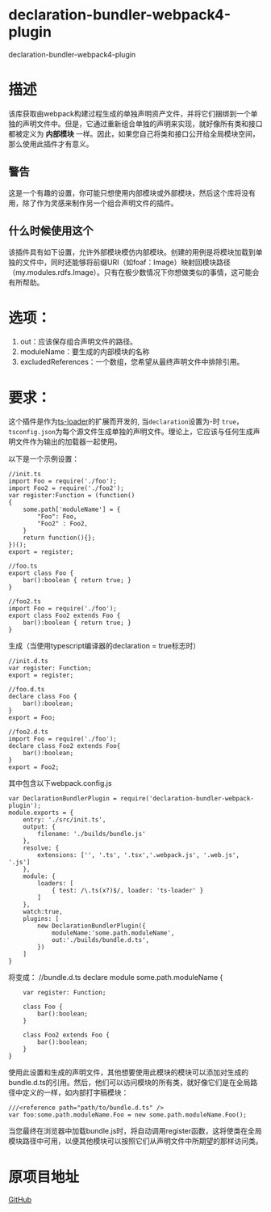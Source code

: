 # declaration-bundler-webpack4-plugin
declaration-bundler-webpack4-plugin

# 描述
该库获取由webpack构建过程生成的单独声明资产文件，并将它们捆绑到一个单独的声明文件中。但是，它通过重新组合单独的声明来实现，就好像所有类和接口都被定义为 __内部模块__ 一样。因此，如果您自己将类和接口公开给全局模块空间，那么使用此插件才有意义。

## 警告
这是一个有趣的设置，你可能只想使用内部模块或外部模块，然后这个库将没有用，除了作为灵感来制作另一个组合声明文件的插件。

## 什么时候使用这个
该插件具有如下设置，允许外部模块模仿内部模块。创建的用例是将模块加载到单独的文件中，同时还能够将前缀URI（如foaf：Image）映射回模块路径（my.modules.rdfs.Image）。只有在极少数情况下你想做类似的事情，这可能会有所帮助。

# 选项：
1. out：应该保存组合声明文件的路径。
2. moduleName：要生成的内部模块的名称
3. excludedReferences：一个数组，您希望从最终声明文件中排除引用。

# 要求：
这个插件是作为[ts-loader](https://github.com/TypeStrong/ts-loader)的扩展而开发的, 当`declaration`设置为-时 `true`，`tsconfig.json`为每个源文件生成单独的声明文件。理论上，它应该与任何生成声明文件作为输出的加载器一起使用。

以下是一个示例设置：

    //init.ts
    import Foo = require('./foo');
    import Foo2 = require('./foo2');
    var register:Function = (function()
    {
        some.path['moduleName'] = {
            "Foo": Foo,
            "Foo2" : Foo2,
        }
        return function(){};
    })();
    export = register;
    
    //foo.ts
    export class Foo {
        bar():boolean { return true; }
    }
    
    //foo2.ts
    import Foo = require('./foo');
    export class Foo2 extends Foo {
        bar():boolean { return true; }
    }

生成（当使用typescript编译器的declaration = true标志时）

    //init.d.ts
    var register: Function;
    export = register;
    
    //foo.d.ts
    declare class Foo {
        bar():boolean;
    }
    export = Foo;
    
    //foo2.d.ts
    import Foo = require('./foo');
    declare class Foo2 extends Foo{
        bar():boolean;
    }
    export = Foo2;

其中包含以下webpack.config.js

    var DeclarationBundlerPlugin = require('declaration-bundler-webpack-plugin');
    module.exports = {
        entry: './src/init.ts',
        output: {
            filename: './builds/bundle.js'
        },
        resolve: {
            extensions: ['', '.ts', '.tsx','.webpack.js', '.web.js', '.js']
        },
        module: {
            loaders: [
                { test: /\.ts(x?)$/, loader: 'ts-loader' }
            ]
        },
        watch:true,
        plugins: [
            new DeclarationBundlerPlugin({
                moduleName:'some.path.moduleName',
                out:'./builds/bundle.d.ts',
            })
        ]
    }

将变成：
    //bundle.d.ts
    declare module some.path.moduleName {
    
        var register: Function;
    
        class Foo {
            bar():boolean;
        }
    
        class Foo2 extends Foo {
            bar():boolean;
        }
    }

使用此设置和生成的声明文件，其他想要使用此模块的模块可以添加对生成的bundle.d.ts的引用。然后，他们可以访问模块的所有类，就好像它们是在全局路径中定义的一样，如内部打字稿模块：

    ///<reference path="path/to/bundle.d.ts" />
    var foo:some.path.moduleName.Foo = new some.path.moduleName.Foo();
当您最终在浏览器中加载bundle.js时，将自动调用register函数，这将使类在全局模块路径中可用，以便其他模块可以按照它们从声明文件中所期望的那样访问类。

# 原项目地址
[GitHub](https://github.com/smol/declaration-bundler-webpack-plugin)